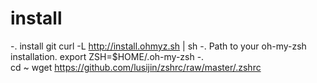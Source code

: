 # install

-. install git
        curl -L http://install.ohmyz.sh | sh
-. Path to your oh-my-zsh installation.
        export ZSH=$HOME/.oh-my-zsh
-.      
        cd ~
        wget https://github.com/lusijin/zshrc/raw/master/.zshrc
